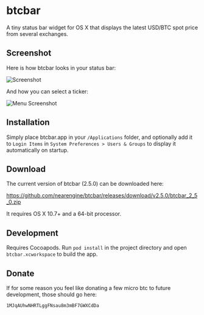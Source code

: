 # btcbar

A tiny status bar widget for OS X that displays the latest USD/BTC spot price from several exchanges.

## Screenshot

Here is how btcbar looks in your status bar:

![Screenshot](https://raw.github.com/nearengine/btcbar/master/Resources/screenshot.png)

And how you can select a ticker:

![Menu Screenshot](https://raw.github.com/nearengine/btcbar/master/Resources/screenshot2.png)

## Installation

Simply place btcbar.app in your `/Applications` folder, and optionally add it to `Login Items` in `System Preferences > Users & Groups` to display it automatically on startup.

## Download

The current version of btcbar (2.5.0) can be downloaded here:

https://github.com/nearengine/btcbar/releases/download/v2.5.0/btcbar_2_5_0.zip

It requires OS X 10.7+ and a 64-bit processor.

## Development

Requires Cocoapods. Run `pod install` in the project directory and open `btcbar.xcworkspace` to build the app.

## Donate

If for some reason you feel like donating a few micro btc to future development, those should go here:

`1MJqAUhwNHRTLggFNsau8m3mBF7GWXCdDa`
